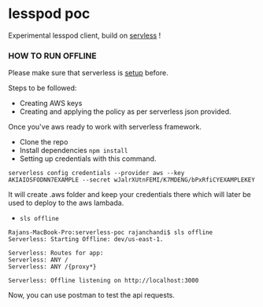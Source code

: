 # lesspod poc

   Experimental lesspod client, build on [servless](https://serverless.com/) !

### HOW TO RUN OFFLINE

Please make sure that serverless is [setup](https://serverless.com/framework/docs/providers/aws/guide/credentials/) before. 

Steps to be followed:

- Creating AWS keys
- Creating and applying the policy as per serverless json provided.

Once you've aws ready to work with serverless framework.

- Clone the repo
- Install dependencies `npm install`
- Setting up credentials with this command.
```
serverless config credentials --provider aws --key AKIAIOSFODNN7EXAMPLE --secret wJalrXUtnFEMI/K7MDENG/bPxRfiCYEXAMPLEKEY

```
It will create .aws folder and keep your credentials there which will later be used to deploy to the aws lambada.

- `sls offline`

```
Rajans-MacBook-Pro:serverless-poc rajanchandi$ sls offline
Serverless: Starting Offline: dev/us-east-1.

Serverless: Routes for app:
Serverless: ANY /
Serverless: ANY /{proxy*}

Serverless: Offline listening on http://localhost:3000
```

Now, you can use postman to test the api requests.